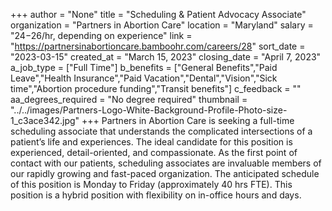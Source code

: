 +++
author = "None"
title = "Scheduling & Patient Advocacy Associate"
organization = "Partners in Abortion Care"
location = "Maryland"
salary = "$24-$26/hr, depending on experience"
link = "https://partnersinabortioncare.bamboohr.com/careers/28"
sort_date = "2023-03-15"
created_at = "March 15, 2023"
closing_date = "April 7, 2023"
a_job_type = ["Full Time"]
b_benefits = ["General Benefits","Paid Leave","Health Insurance","Paid Vacation","Dental","Vision","Sick time","Abortion procedure funding","Transit benefits"]
c_feedback = ""
aa_degrees_required = "No degree required"
thumbnail = "../../images/Partners-Logo-White-Background-Profile-Photo-size-1_c3ace342.jpg"
+++
Partners in Abortion Care is seeking a full-time scheduling associate that understands the complicated intersections of a patient’s life and experiences. The ideal candidate for this position is experienced, detail-oriented, and compassionate. As the first point of contact with our patients, scheduling associates are invaluable members of our rapidly growing and fast-paced organization. The anticipated schedule of this position is Monday to Friday (approximately 40 hrs FTE). This position is a hybrid position with flexibility on in-office hours and days.